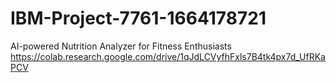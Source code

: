# IBM-Project-7761-1664178721
AI-powered Nutrition Analyzer for Fitness Enthusiasts 
https://colab.research.google.com/drive/1qJdLCVyfhFxls7B4tk4px7d_UfRKaPCV
